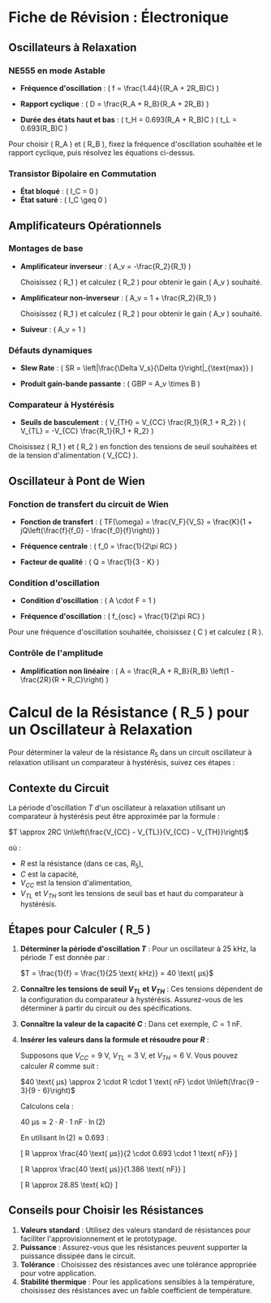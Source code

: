 # Fiche de Révision : Électronique

## Oscillateurs à Relaxation

### NE555 en mode Astable

- **Fréquence d'oscillation** :
  \( f = \frac{1.44}{(R_A + 2R_B)C} \)

- **Rapport cyclique** :
  \( D = \frac{R_A + R_B}{R_A + 2R_B} \)

- **Durée des états haut et bas** :
  \( t_H = 0.693(R_A + R_B)C \)
  \( t_L = 0.693(R_B)C \)

Pour choisir \( R_A \) et \( R_B \), fixez la fréquence d'oscillation souhaitée et le rapport cyclique, puis résolvez les équations ci-dessus.

### Transistor Bipolaire en Commutation

- **État bloqué** : \( I_C = 0 \)
- **État saturé** : \( I_C \geq 0 \)

## Amplificateurs Opérationnels

### Montages de base

- **Amplificateur inverseur** :
  \( A_v = -\frac{R_2}{R_1} \)

  Choisissez \( R_1 \) et calculez \( R_2 \) pour obtenir le gain \( A_v \) souhaité.

- **Amplificateur non-inverseur** :
  \( A_v = 1 + \frac{R_2}{R_1} \)

  Choisissez \( R_1 \) et calculez \( R_2 \) pour obtenir le gain \( A_v \) souhaité.

- **Suiveur** :
  \( A_v = 1 \)

### Défauts dynamiques

- **Slew Rate** :
  \( SR = \left|\frac{\Delta V_s}{\Delta t}\right|_{\text{max}} \)

- **Produit gain-bande passante** :
  \( GBP = A_v \times B \)

### Comparateur à Hystérésis

- **Seuils de basculement** :
  \( V_{TH} = V_{CC} \frac{R_1}{R_1 + R_2} \)
  \( V_{TL} = -V_{CC} \frac{R_1}{R_1 + R_2} \)

Choisissez \( R_1 \) et \( R_2 \) en fonction des tensions de seuil souhaitées et de la tension d'alimentation \( V_{CC} \).

## Oscillateur à Pont de Wien

### Fonction de transfert du circuit de Wien

- **Fonction de transfert** :
  \( TF(\omega) = \frac{V_F}{V_S} = \frac{K}{1 + jQ\left(\frac{f}{f_0} - \frac{f_0}{f}\right)} \)

- **Fréquence centrale** :
  \( f_0 = \frac{1}{2\pi RC} \)

- **Facteur de qualité** :
  \( Q = \frac{1}{3 - K} \)

### Condition d'oscillation

- **Condition d'oscillation** :
  \( A \cdot F = 1 \)

- **Fréquence d'oscillation** :
  \( f_{osc} = \frac{1}{2\pi RC} \)

Pour une fréquence d'oscillation souhaitée, choisissez \( C \) et calculez \( R \).

### Contrôle de l'amplitude

- **Amplification non linéaire** :
  \( A = \frac{R_A + R_B}{R_B} \left(1 - \frac{2R}{R + R_C}\right) \)

# Calcul de la Résistance \( R_5 \) pour un Oscillateur à Relaxation

Pour déterminer la valeur de la résistance $R_5$ dans un circuit oscillateur à relaxation utilisant un comparateur à hystérésis, suivez ces étapes :

## Contexte du Circuit

La période d'oscillation $T$ d'un oscillateur à relaxation utilisant un comparateur à hystérésis peut être approximée par la formule :

$T \approx 2RC \ln\left(\frac{V_{CC} - V_{TL}}{V_{CC} - V_{TH}}\right)$

où :
- $R$ est la résistance (dans ce cas, $R_5$),
- $C$ est la capacité,
- $V_{CC}$ est la tension d'alimentation,
- $V_{TL}$ et $V_{TH}$ sont les tensions de seuil bas et haut du comparateur à hystérésis.

## Étapes pour Calculer \( R_5 \)

1. **Déterminer la période d'oscillation $T$** :
   Pour un oscillateur à 25 kHz, la période $T$ est donnée par :

   $T = \frac{1}{f} = \frac{1}{25 \text{ kHz}} = 40 \text{ µs}$

2. **Connaître les tensions de seuil $V_{TL}$ et $V_{TH}$** :
   Ces tensions dépendent de la configuration du comparateur à hystérésis. Assurez-vous de les déterminer à partir du circuit ou des spécifications.

3. **Connaître la valeur de la capacité $C$** :
   Dans cet exemple, $C = 1 \text{ nF}$.

4. **Insérer les valeurs dans la formule et résoudre pour $R$** :

   Supposons que $V_{CC} = 9 \text{ V}$, $V_{TL} = 3 \text{ V}$, et $V_{TH} = 6 \text{ V}$. Vous pouvez calculer $R$ comme suit :

   $40 \text{ µs} \approx 2 \cdot R \cdot 1 \text{ nF} \cdot \ln\left(\frac{9 - 3}{9 - 6}\right)$

   Calculons cela :

   $40 \text{ µs} \approx 2 \cdot R \cdot 1 \text{ nF} \cdot \ln(2)$

   En utilisant $\ln(2) \approx 0.693$ :

   \[ R \approx \frac{40 \text{ µs}}{2 \cdot 0.693 \cdot 1 \text{ nF}} \]

   \[ R \approx \frac{40 \text{ µs}}{1.386 \text{ nF}} \]

   \[ R \approx 28.85 \text{ kΩ} \]

## Conseils pour Choisir les Résistances

1. **Valeurs standard** : Utilisez des valeurs standard de résistances pour faciliter l'approvisionnement et le prototypage.
2. **Puissance** : Assurez-vous que les résistances peuvent supporter la puissance dissipée dans le circuit.
3. **Tolérance** : Choisissez des résistances avec une tolérance appropriée pour votre application.
4. **Stabilité thermique** : Pour les applications sensibles à la température, choisissez des résistances avec un faible coefficient de température.

